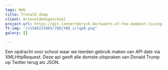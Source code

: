 ```yaml
---
tags: Web
title: Tronald dump
client: Arteveldehogeschool
project-url: https://git.lennertderyck.be/tweets-of-the-dumbest-living-thing/
ft-img: "/v1586215865/7Q8jYBD_irlqp9.png"
galery: []

---
```

Een opdracht voor school waar we leerden gebruik maken van API date via XMLHttpRequest. Deze api geeft alle domste uitspraken van Donald Trump op Twitter terug als JSON.